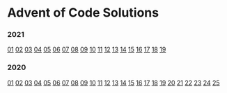 # Advent of Code Solutions

### 2021
[01](2021/01) [02](2021/03) [03](2021/02) [04](2021/04) [05](2021/05) [06](2021/06) [07](2021/07) [08](2021/08) [09](2021/09) [10](2021/10) [11](2021/11) [12](2021/12) [13](2021/13) [14](2021/14) [15](2021/15) [16](2021/16) [17](2021/17) [18](2021/18) [19](2021/19) <!--[20](2021/20) [21](2021/21) [22](2021/22) [23](2021/23) [24](2021/24) [25](2021/25)-->

### 2020
[01](2020/01) [02](2020/02) [03](2020/03) [04](2020/04) [05](2020/05) [06](2020/06) [07](2020/07) [08](2020/08) [09](2020/09) [10](2020/10) [11](2020/11) [12](2020/12) [13](2020/13) [14](2020/14) [15](2020/15) [16](2020/16) [17](2020/17) [18](2020/18) [19](2020/19) [20](2020/20) [21](2020/21) [22](2020/22) [23](2020/23) [24](2020/24) [25](2020/25)


